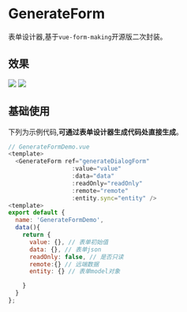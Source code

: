 # GenerateForm

表单设计器,基于`vue-form-making`开源版二次封装。

## 效果

![](https://img.imgdb.cn/item/6010cf3d3ffa7d37b3e5bd3c.png)
![](https://img.imgdb.cn/item/6010cf793ffa7d37b3e5eb16.png)

## 基础使用

下列为示例代码,**可通过表单设计器生成代码处直接生成**。

```javascript
// GenerateFormDemo.vue
<template>
  <GenerateForm ref="generateDialogForm"
                  :value="value"
                  :data="data"
                  :readOnly="readOnly"
                  :remote="remote"
                  :entity.sync="entity" />
<template>
export default {
  name: 'GenerateFormDemo',
  data(){
    return {
	  value: {}, // 表单初始值
	  data: {}, // 表单json
	  readOnly: false, // 是否只读
	  remote:{} // 远端数据
	  entity: {} // 表单model对象

    }
  }
};
```
